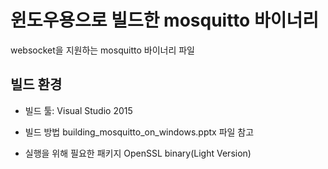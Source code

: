 # 윈도우용으로 빌드한 mosquitto 바이너리
websocket을 지원하는 mosquitto 바이너리 파일

## 빌드 환경

* 빌드 툴:
Visual Studio 2015

* 빌드 방법
building_mosquitto_on_windows.pptx 파일 참고

* 실행을 위해 필요한 패키지
OpenSSL binary(Light Version)

